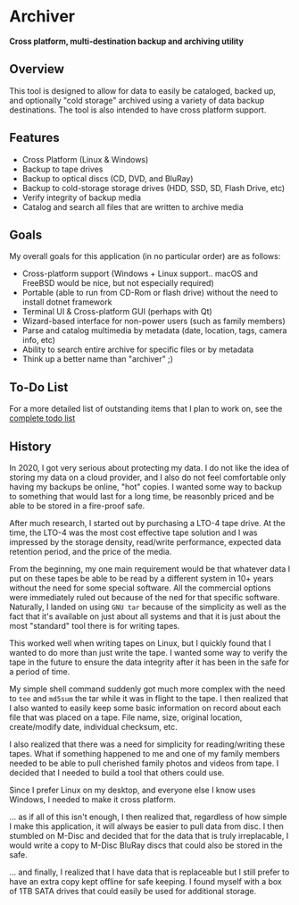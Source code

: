 # Archiver
**Cross platform, multi-destination backup and archiving utility**

## Overview
This tool is designed to allow for data to easily be cataloged, backed up, 
and optionally "cold storage" archived using a variety of data backup 
destinations. The tool is also intended to have cross platform support.

## Features
* Cross Platform (Linux & Windows)
* Backup to tape drives
* Backup to optical discs (CD, DVD, and BluRay)
* Backup to cold-storage storage drives (HDD, SSD, SD, Flash Drive, etc)
* Verify integrity of backup media
* Catalog and search all files that are written to archive media

## Goals
My overall goals for this application (in no particular order) are as follows:

* Cross-platform support (Windows + Linux support.. macOS and FreeBSD would be nice, but not especially required)
* Portable (able to run from CD-Rom or flash drive) without the need to install dotnet framework
* Terminal UI & Cross-platform GUI (perhaps with Qt)
* Wizard-based interface for non-power users (such as family members)
* Parse and catalog multimedia by metadata (date, location, tags, camera info, etc)
* Ability to search entire archive for specific files or by metadata
* Think up a better name than "archiver" ;)

## To-Do List
For a more detailed list of outstanding items that I plan to work on,
see the [complete todo list](todo.md)

## History
In 2020, I got very serious about protecting my data. I do not like the 
idea of storing my data on a cloud provider, and I also do not feel 
comfortable only having my backups be online, "hot" copies. I wanted some
way to backup to something that would last for a long time, be reasonbly 
priced and be able to be stored in a fire-proof safe.

After much research, I started out by purchasing a LTO-4 tape drive. At the
time, the LTO-4 was the most cost effective tape solution and I was impressed
by the storage density, read/write performance, expected data retention
period, and the price of the media. 

From the beginning, my one main requirement would be that whatever data I put
on these tapes be able to be read by a different system in 10+ years without
the need for some special software. All the commercial options were immediately
ruled out because of the ned for that specific software. Naturally, I landed on
using `GNU tar` because of the simplicity as well as the fact that it's 
available on just about all systems and that it is just about the most "standard"
tool there is for writing tapes.

This worked well when writing tapes on Linux, but I quickly found that I wanted to
do more than just write the tape. I wanted some way to verify the tape in the future
to ensure the data integrity after it has been in the safe for a period of time.

My simple shell command suddenly got much more complex with the need to `tee` and 
`md5sum` the tar while it was in flight to the tape. I then realized that I also 
wanted to easily keep some basic information on record about each file that was placed
on a tape. File name, size, original location, create/modify date, individual checksum, 
etc. 

I also realized that there was a need for simplicity for reading/writing these tapes. 
What if something happened to me and one of my family members needed to be able to
pull cherished family photos and videos from tape. I decided that I needed to build a 
tool that others could use. 

Since I prefer Linux on my desktop, and everyone else I know uses Windows, I needed 
to make it cross platform.

... as if all of this isn't enough, I then realized that, regardless of how simple I 
make this application, it will always be easier to pull data from disc. I then stumbled 
on M-Disc and decided that for the data that is truly irreplacable, I would write a copy 
to M-Disc BluRay discs that could also be stored in the safe.

... and finally, I realized that I have data that is replaceable but I still prefer to 
have an extra copy kept offline for safe keeping. I found myself with a box of 1TB 
SATA drives that could easily be used for additional storage.